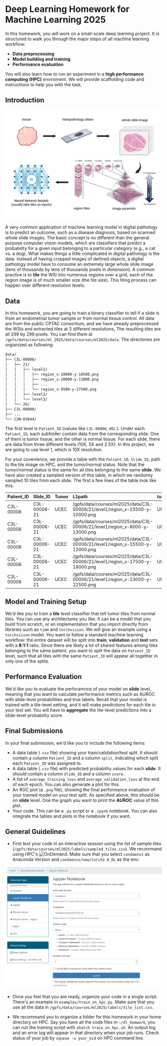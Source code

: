 # Deep Learning Homework for Machine Learning 2025

In this homework, you will work on a small-scale deep learning project. It is structured to walk you through the major steps of all machine learning workflow:
- **Data preprocessing**
- **Model building and training**
- **Performance evaluation**

You will also learn how to run an experiment in a **high performance computing (HPC)** enviroment.
We will provide scaffolding code and instructions to help you with the task.

## Introduction
![image](wsi_diagram.png)

A very common application of machine learning model in digital pathology is to predict an outcome, 
such as a disease diagnosis, based on scanned whole slide images. The basic concept is no different than the 
general purpose computer vision models, which are classifiers that predict a probability for a given input 
belonging to a particular category (e.g., a cat vs. a dog). What makes things a little complicated in 
digital pathology is the data. Instead of having cropped images of defined objects, a digital pathology model 
have to consume an extremely large whole slide image (tens of thousands by tens of thousands pixels in dimension). 
A common practice is to **tile** the WSI into numerous regions over a grid, each of the region image is of 
much smaller size (the tile size). This tiling process can happen over different resolution levels.

## Data
In this homework, you are going to train a binary classifier to tell if a slide is from an endometrial tumor sample 
or from normal tissue control. All data are from the public CPTAC consortium, and we have already preprocessed 
the WSIs and extracted tiles at 3 different resolutions, The resulting tiles are all 299 by 299 pixels. 
You can find them at `/gpfs/data/courses/ml_2025/data/courses/ml2025/data`. The directories are orgianized as following:
```
data/
├── C3L-00006/
│   ├── 21/
│   │   ├── level1/
│   │   │   ├── region_x-10000-y-10500.png
│   │   │   ├── region_x-10000-y-11000.png
│   │   │   ├── ...
│   │   │   └── region_x-9500-y-27500.png
│   │   ├── level2/
│   │   └── level3/
│   └── 26/
├── C3L-00008/
├── ...
└── C3N-03044/
```
The first level is `Patient_ID` (values like `C3L-00006`, etc.). Under each `Patient_ID`, each subfolder contain data 
from the corresponding slide. One of them is tumor tissue, and the other is normal tissue. For each slide, 
there are data from three different levels (10X, 5X and 2.5X). In this project, we are going to use level 1, 
which is 10X resolution.

For your covenience, we provide a table with the `Patient_ID`, `Slide_ID`, path to the tile image on HPC, 
and the tumor/normal status. Note that the tumor/normal status is the same for all tiles belonging to the 
same **slide**. We have also created a sampled version of this table, in which we randomly sampled 10 tiles from each slide.
The first a few lines of the table look like this:

| Patient_ID   | Slide_ID     | Tumor   | L1path                                                                        | tumor_code   | Tumor_Normal   |
|:-------------|:-------------|:--------|:------------------------------------------------------------------------------|:-------------|:---------------|
| C3L-00006    | C3L-00006-21 | UCEC    | /gpfs/data/courses/ml2025/data/C3L-00006/21/level1/region_x-23500-y-10000.png | UCEC         | tumor          |
| C3L-00006    | C3L-00006-21 | UCEC    | /gpfs/data/courses/ml2025/data/C3L-00006/21/level1/region_x-8000-y-13000.png  | UCEC         | tumor          |
| C3L-00006    | C3L-00006-21 | UCEC    | /gpfs/data/courses/ml2025/data/C3L-00006/21/level1/region_x-15500-y-12000.png | UCEC         | tumor          |
| C3L-00006    | C3L-00006-21 | UCEC    | /gpfs/data/courses/ml2025/data/C3L-00006/21/level1/region_x-17500-y-18000.png | UCEC         | tumor          |
| C3L-00006    | C3L-00006-21 | UCEC    | /gpfs/data/courses/ml2025/data/C3L-00006/21/level1/region_x-13000-y-22500.png | UCEC         | tumor          |

## Model and Training Setup
We'd like you to train a **tile** level classifier that tell tumor tiles from normal tiles. You can use any architectures you like.
It can be a model that you build from scratch, or an implementation that you import directly from libraries such as `timm` and `torchvision`.
We will give an example using a `torchvision` model.
You want to follow a standard machine learning workflow: the entire dataset will be split into **train**, **validation**
and **test** sets with a **8:1:1** ratio. Since there are likely a lot of shared features among tiles belonging to the same patient, you want to 
split the data on `Patient_ID` level, such that all tiles with the same `Patient_ID` will appear all together in only one 
of the splits. 

## Performance Evaluation
We'd like you to evaluate the perforamnce of your model on **slide** level, meaning that you want to calculate 
performance metrics such as AUROC with slide-level probabilities and true labels. Recall that your model is trained 
with a tile-level setting, and it will make predictions for each tile in your test set. You will have to 
**aggregate** the tile-level predictions into a slide-level probability score. 

## Final Submissions
In your final submission, we'd like you to include the following items:
- A data table (`.csv` file) showing your train/validation/test split. It should contain a column `Patient_ID` 
and a column `split`, indicating which split each `Patient_ID` was assigned to.
- A data table (`.csv` file) with predicted probability values for each **slide**. It should contain a column `Slide_ID`
and a column `score`.
- A list of `average_training_loss` and `average_validation_loss` at the end of each epoch. You can also generate a plot for this.
- An ROC plot (a `.png` file), showing the final performance evaluation of your trained model on your test split. 
As specified above, this should be on **slide** level. One the graph you want to print the **AUROC** value of this plot.
- Your code. This can be a `.py` script or a `.ipynb` notebook. You can also integrate the tables and plots in the 
notebook if you want.

## General Guidelines
- First test your code in an interactive session using the list of sample tiles (`/gpfs/data/courses/ml2025/labels/sampled_tiles.csv`). We recommand using HPC's ![OnDemand](https://ondemand.hpc.nyumc.org). Make sure that you select `condaenvs` as Anaconda Version and `condaenvs/new/torch2.0_DL` as the env:

![image](ondemand.png)

- Once you feel that you are ready, organize your code in a single script. There's an example in `examples/train_on_hpc.py`. Make sure that you use all the data in `/gpfs/data/courses/ml2025/labels/tile_list.csv`.

- We recommand you to organize a folder for this homework in your home directory on HPC. Say you have all the code files in `~/dl_homwork`, you can run the training script with `sbatch train_on_hpc.sh`. An output log and an error log will appear in that directory when your job runs. Check status of your job by `squeue -u your_kid` on HPC command line.


